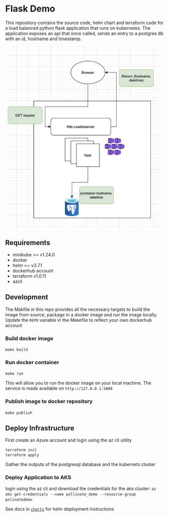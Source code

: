# Flask Demo

This repository contains the source code, helm chart and terraform code for a load balanced python flask application that runs on kubernetes. The application exposes an api that once called, sends an entry to a postgres db with an id, hostname and timestamp.

 ![Architecture](/Docs/architecture.png)

## Requirements
- minikube >= v1.24.0
- docker
- helm >= v3.7.1
- dockerhub account
- terraform v1.0.11
- azcli


## Development
The Makfile in this repo provides all the necessary targets to build the image from source, package in a docker image and run the image locally. Update the `REPO` variable in the Makefile to reflect your own dockerhub account

### Build docker image
```make build```

### Run docker container
```make run```

This will allow you to run the docker image on your local machine. The service is made available on `http://127.0.0.1:5000`

### Publish image to docker repository
```make publish```



## Deploy Infrastructure
First create an Azure account and login using the az cli utility
```
terraform init
terraform apply 
```

Gather the outputs of the postgresql database and the kubernets cluster

### Deploy Application to AKS

login using the az cli and download the credentials for the aks cluster:
```az aks get-credentials --name pollinate_demo --resource-group polinatedemo```

See docs in [`charts`](./charts/README.md) for helm deployment instructions


